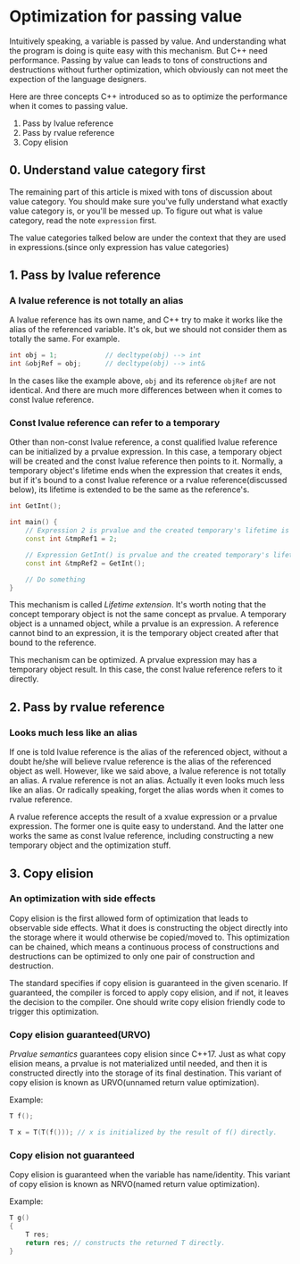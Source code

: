 # Optimization for passing value

Intuitively speaking, a variable is passed by value. And understanding what the
program is doing is quite easy with this mechanism. But C++ need performance.
Passing by value can leads to tons of constructions and destructions without
further optimization, which obviously can not meet the expection of the
language designers.

Here are three concepts C++ introduced so as to optimize the performance when it
comes to passing value.

1. Pass by lvalue reference
2. Pass by rvalue reference
3. Copy elision

## 0. Understand value category first

The remaining part of this article is mixed with tons of discussion about value
category. You should make sure you've fully understand what exactly value
category is, or you'll be messed up. To figure out what is value category, read
the note `expression` first.

The value categories talked below are under the context that they are used in
expressions.(since only expression has value categories)

## 1. Pass by lvalue reference

### A lvalue reference is not totally an alias

A lvalue reference has its own name, and C++ try to make it works like the
alias of the referenced variable. It's ok, but we should not consider them as
totally the same. For example.

```C++
int obj = 1;            // decltype(obj) --> int
int &objRef = obj;      // decltype(obj) --> int&
```

In the cases like the example above, `obj` and its reference `objRef` are not
identical.  And there are much more differences between when it comes to const
lvalue reference.

### Const lvalue reference can refer to a temporary

Other than non-const lvalue reference, a const qualified lvalue reference can
be initialized by a prvalue expression. In this case, a temporary object will
be created and the const lvalue reference then points to it. Normally, a
temporary object's lifetime ends when the expression that creates it ends, but
if it's bound to a const lvalue reference or a rvalue reference(discussed
below), its lifetime is extended to be the same as the reference's.

```C++
int GetInt();

int main() {
    // Expression 2 is prvalue and the created temporary's lifetime is extended.
    const int &tmpRef1 = 2;

    // Expression GetInt() is prvalue and the created temporary's lifetime is extended.
    const int &tmpRef2 = GetInt();

    // Do something
}
```

This mechanism is called *Lifetime extension*. It's worth noting that the
concept temporary object is not the same concept as prvalue. A temporary object
is a unnamed object, while a prvalue is an expression. A reference cannot bind
to an expression, it is the temporary object created after that bound to the
reference.

This mechanism can be optimized. A prvalue expression may has a temporary
object result.  In this case, the const lvalue reference refers to it directly.

## 2. Pass by rvalue reference

### Looks much less like an alias

If one is told lvalue reference is the alias of the referenced object, without
a doubt he/she will believe rvalue reference is the alias of the referenced
object as well.  However, like we said above, a lvalue reference is not totally
an alias. A rvalue reference is not an alias. Actually it even looks much less
like an alias. Or radically speaking, forget the alias words when it comes to
rvalue reference.

A rvalue reference accepts the result of a xvalue expression or a prvalue
expression. The former one is quite easy to understand. And the latter one
works the same as const lvalue reference, including constructing a new
temporary object and the optimization stuff.

## 3. Copy elision

### An optimization with side effects

Copy elision is the first allowed form of optimization that leads to observable
side effects. What it does is constructing the object directly into the storage
where it would otherwise be copied/moved to. This optimization can be chained,
which means a continuous process of constructions and destructions can be
optimized to only one pair of construction and destruction.

The standard specifies if copy elision is guaranteed in the given scenario.  If
guaranteed, the compiler is forced to apply copy elision, and if not, it leaves
the decision to the compiler.  One should write copy elision friendly code to
trigger this optimization.

### Copy elision guaranteed(URVO)

*Prvalue semantics* guarantees copy elision since C++17. Just as what copy
elision means, a prvalue is not materialized until needed, and then it is
constructed directly into the storage of its final destination. This variant of
copy elision is known as URVO(unnamed return value optimization).

Example:

```c++
T f();

T x = T(T(f())); // x is initialized by the result of f() directly.
```

### Copy elision not guaranteed

Copy elision is guaranteed when the variable has name/identity.  This variant
of copy elision is known as NRVO(named return value optimization).

Example:

```c++
T g()
{
    T res;
    return res; // constructs the returned T directly.
}
```
